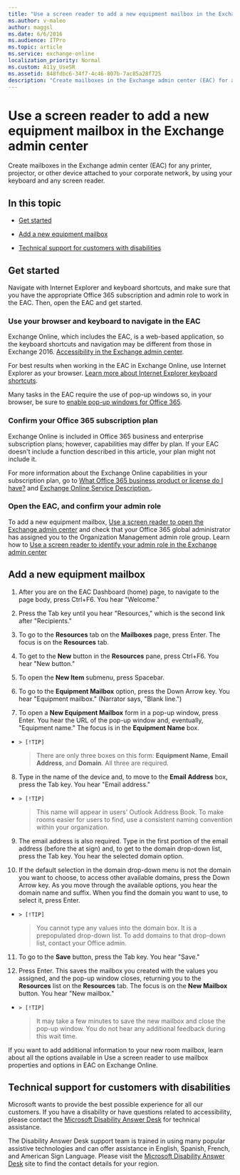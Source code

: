 ```yaml
---
title: "Use a screen reader to add a new equipment mailbox in the Exchange admin center"
ms.author: v-maleo
author: maggsl
ms.date: 6/6/2016
ms.audience: ITPro
ms.topic: article
ms.service: exchange-online
localization_priority: Normal
ms.custom: A11y_UseSR
ms.assetid: 848fdbc6-34f7-4c46-807b-7ac85a28f725
description: "Create mailboxes in the Exchange admin center (EAC) for any printer, projector, or other device attached to your corporate network, by using your keyboard and any screen reader."
---
```


# Use a screen reader to add a new equipment mailbox in the Exchange admin center

Create mailboxes in the Exchange admin center (EAC) for any printer, projector, or other device attached to your corporate network, by using your keyboard and any screen reader.
  
## In this topic

- [Get started](use-screen-reader-to-add-equipment-mailbox-in-exchange-admin-center.md#BKMK_GetStarted)
    
- [Add a new equipment mailbox](use-screen-reader-to-add-equipment-mailbox-in-exchange-admin-center.md#BKMK_AddEquip)
    
- [Technical support for customers with disabilities ](use-screen-reader-to-add-equipment-mailbox-in-exchange-admin-center.md#BKMK_DAD)
    
## Get started
<a name="BKMK_GetStarted"> </a>

Navigate with Internet Explorer and keyboard shortcuts, and make sure that you have the appropriate Office 365 subscription and admin role to work in the EAC. Then, open the EAC and get started.
  
### Use your browser and keyboard to navigate in the EAC

Exchange Online, which includes the EAC, is a web-based application, so the keyboard shortcuts and navigation may be different from those in Exchange 2016. [Accessibility in the Exchange admin center](accessibility-in-exchange-admin-center.md).
  
For best results when working in the EAC in Exchange Online, use Internet Explorer as your browser. [Learn more about Internet Explorer keyboard shortcuts](https://go.microsoft.com/fwlink/?LinkID=787614).
  
Many tasks in the EAC require the use of pop-up windows so, in your browser, be sure to [enable pop-up windows for Office 365](https://go.microsoft.com/fwlink/?LinkID=317550).
  
### Confirm your Office 365 subscription plan

Exchange Online is included in Office 365 business and enterprise subscription plans; however, capabilities may differ by plan. If your EAC doesn't include a function described in this article, your plan might not include it. 
  
For more information about the Exchange Online capabilities in your subscription plan, go to [What Office 365 business product or license do I have?](https://go.microsoft.com/fwlink/?LinkID=797552
) and [Exchange Online Service Description.](https://go.microsoft.com/fwlink/?LinkID=797553
).
  
### Open the EAC, and confirm your admin role

To add a new equipment mailbox, [Use a screen reader to open the Exchange admin center](use-screen-reader-to-open-exchange-admin-center.md) and check that your Office 365 global administrator has assigned you to the Organization Management admin role group. Learn how to [Use a screen reader to identify your admin role in the Exchange admin center](use-screen-reader-to-identify-admin-role-in-exchange-admin-center.md)
  
## Add a new equipment mailbox
<a name="BKMK_AddEquip"> </a>

1. After you are on the EAC Dashboard (home) page, to navigate to the page body, press Ctrl+F6. You hear "Welcome."
    
2. Press the Tab key until you hear "Resources," which is the second link after "Recipients."
    
3. To go to the **Resources** tab on the **Mailboxes** page, press Enter. The focus is on the **Resources** tab. 
    
4. To get to the **New** button in the **Resources** pane, press Ctrl+F6. You hear "New button." 
    
5. To open the **New Item** submenu, press Spacebar. 
    
6. To go to the **Equipment Mailbox** option, press the Down Arrow key. You hear "Equipment mailbox." (Narrator says, "Blank line.") 
    
7. To open a **New Equipment Mailbox** form in a pop-up window, press Enter. You hear the URL of the pop-up window and, eventually, "Equipment name." The focus is in the **Equipment Name** box. 
    
  -     > [!TIP]
    > There are only three boxes on this form: **Equipment Name**, **Email Address**, and **Domain**. All three are required. 
  
8. Type in the name of the device and, to move to the **Email Address** box, press the Tab key. You hear "Email address." 
    
  -     > [!TIP]
    > This name will appear in users' Outlook Address Book. To make rooms easier for users to find, use a consistent naming convention within your organization. 
  
9. The email address is also required. Type in the first portion of the email address (before the at sign) and, to get to the domain drop-down list, press the Tab key. You hear the selected domain option.
    
10. If the default selection in the domain drop-down menu is not the domain you want to choose, to access other available domains, press the Down Arrow key. As you move through the available options, you hear the domain name and suffix. When you find the domain you want to use, to select it, press Enter.
    
  -     > [!TIP]
    > You cannot type any values into the domain box. It is a prepopulated drop-down list. To add domains to that drop-down list, contact your Office admin. 
  
11. To go to the **Save** button, press the Tab key. You hear "Save." 
    
12. Press Enter. This saves the mailbox you created with the values you assigned, and the pop-up window closes, returning you to the **Resources** list on the **Resources** tab. The focus is on the **New Mailbox** button. You hear "New mailbox." 
    
  -     > [!TIP]
    > It may take a few minutes to save the new mailbox and close the pop-up window. You do not hear any additional feedback during this wait time. 
  
If you want to add additional information to your new room mailbox, learn about all the options available in Use a screen reader to use mailbox properties and options in EAC on Exchange Online.
  
## Technical support for customers with disabilities
<a name="BKMK_DAD"> </a>

Microsoft wants to provide the best possible experience for all our customers. If you have a disability or have questions related to accessibility, please contact the [Microsoft Disability Answer Desk](https://go.microsoft.com/fwlink/p/?LinkID=518252) for technical assistance. 
  
The Disability Answer Desk support team is trained in using many popular assistive technologies and can offer assistance in English, Spanish, French, and American Sign Language. Please visit the [Microsoft Disability Answer Desk](https://go.microsoft.com/fwlink/p/?LinkID=518252) site to find the contact details for your region. 
  

